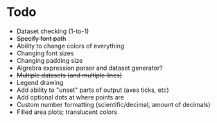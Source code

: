# Todo
- Dataset checking (1-to-1)
- ~~Specify font path~~
- Ability to change colors of everything
- Changing font sizes
- Changing padding size
- Algrebra expression parser and dataset generator?
- ~~Multiple datasets (and multiple lines)~~
- Legend drawing
- Add ability to "unset" parts of output (axes ticks, etc)
- Add optional dots at where points are
- Custom number formatting (scientific/decimal, amount of decimals)
- Filled area plots; translucent colors
